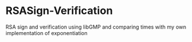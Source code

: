 # RSASign-Verification
 RSA sign and verification using libGMP and comparing times with my own implementation of exponentiation
